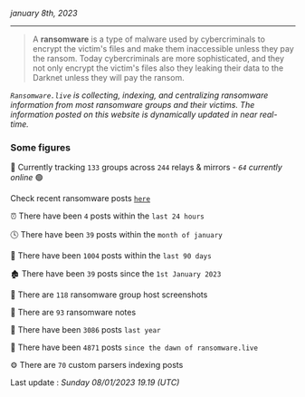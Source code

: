 _january 8th, 2023_

---

> A **ransomware** is a type of malware used by cybercriminals to encrypt the victim's files and make them inaccessible unless they pay the ransom. Today cybercriminals are more sophisticated, and they not only encrypt the victim's files also they leaking their data to the Darknet unless they will pay the ransom.


_`Ransomware.live` is collecting, indexing, and centralizing ransomware information from most ransomware groups and their victims. The information posted on this website is dynamically updated in near real-time._

### Some figures 

🔎 Currently tracking `133` groups across `244` relays & mirrors - _`64` currently online_ 🟢

Check recent ransomware posts [`here`](recentposts.md)


⏰ There have been `4` posts within the `last 24 hours`

🕓 There have been `39` posts within the `month of january`

📅 There have been `1004` posts within the `last 90 days`

🏚 There have been `39` posts since the `1st January 2023`

📸 There are `118` ransomware group host screenshots

📝 There are `93` ransomware notes

🚀 There have been `3086` posts `last year`

🐣 There have been `4871` posts `since the dawn of ransomware.live`

⚙️ There are `70` custom parsers indexing posts



Last update : _Sunday 08/01/2023 19.19 (UTC)_

